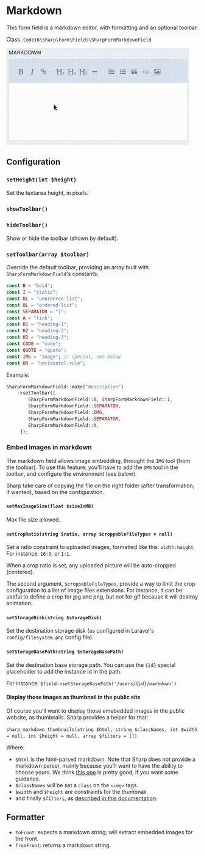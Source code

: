 # Markdown

This form field is a markdown editor, with formatting and an optional toolbar.

Class: `Code16\Sharp\Form\Fields\SharpFormMarkdownField`

![Example](./markdown.gif)


## Configuration


### `setHeight(int $height)`

Set the textarea height, in pixels.

### `showToolbar()`
### `hideToolbar()`

Show or hide the toolbar (shown by default).

### `setToolbar(array $toolbar)`

Override the default toolbar, providing an array built with `SharpFormMarkdownField`'s constants:

```php
const B = "bold";
const I = "italic";
const UL = "unordered-list";
const OL = "ordered-list";
const SEPARATOR = "|";
const A = "link";
const H1 = "heading-1";
const H2 = "heading-2";
const H3 = "heading-3";
const CODE = "code";
const QUOTE = "quote";
const IMG = "image"; // special, see below
const HR = "horizontal-rule";
```

Example:

```php
SharpFormMarkdownField::make("description")
    ->setToolbar([
        SharpFormMarkdownField::B, SharpFormMarkdownField::I,
        SharpFormMarkdownField::SEPARATOR,
        SharpFormMarkdownField::IMG,
        SharpFormMarkdownField::SEPARATOR,
        SharpFormMarkdownField::A,
     ]);
```

### Embed images in markdown

The markdown field allows image embedding, throught the `IMG` tool (from the toolbar). To use this feature, you'll have to add the `IMG` tool in the toolbar, and configure the environment (see below).

Sharp take care of copying the file on the right folder (after transformation, if wanted), based on the configuration.


#### `setMaxImageSize(float $sizeInMB)`

Max file size allowed.

#### `setCropRatio(string $ratio, array $croppableFileTypes = null)`

Set a ratio constraint to uploaded images, formatted like this: `width:height`. For instance: `16:9`, or `1:1`.

When a crop ratio is set, any uploaded picture will be auto-cropped (centered).

The second argument, `$croppableFileTypes`, provide a way to limit the crop configuration to a list of image files extensions. For instance, it can be useful to define a crop for jpg and png, but not for gif because it will destroy animation.

#### `setStorageDisk(string $storageDisk)`

Set the destination storage disk (as configured in Laravel's  `config/filesystem.php` config file).

#### `setStorageBasePath(string $storageBasePath)`

Set the destination base storage path. You can use the `{id}` special placeholder to add the instance id in the path.

For instance:
`$field->setStorageBasePath('/users/{id}/markdown')`

#### Display those images as thumbnail in the public site

Of course you'll want to display those emebedded images in the public website, as thumbnails. Sharp provides a helper for that:

`sharp_markdown_thumbnails(string $html, string $classNames, int $width = null, int $height = null, array $filters = [])`

Where:

- `$html` is the html-parsed markdown. Note that Sharp does not provide a markdown parser, mainly because you'll want to have the ability to choose yours. We think [this one](https://github.com/cebe/markdown) is pretty good, if you want some guidance.
- `$classNames` will be set a `class` on the `<img>` tags.
- `$width` and `$height` are constraints for the thumbnail.
- and finally `$filters`, as [described in this documentation](../sharp-built-in-solution-for-uploads.md).

## Formatter

- `toFront`: expects a markdown string; will extract embedded images for the front.
- `fromFront`: returns a markdown string.